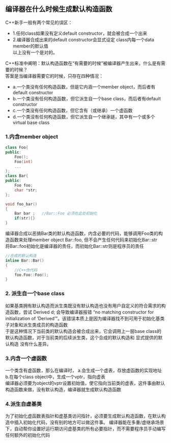 ## 编译器在什么时候生成默认构造函数
C++新手一般有两个常见的误区：<br>
* 1.任何class如果没有定义default constructor，就会被合成一个出来<br>
* 2.编译器合成出来的default constructor会显式设定 class内每一个data member的默认值<br>
以上没有一个是对的。

C++标准中阐明：默认构造函数在“有需要的时候”被编译器产生出来，什么是有需要的时候？<br>
答案是当编译器需要它的时候，只存在四种情况：<br>
* a.一个类没有任何构造函数，但是它内涵一个member object，而后者有default constructor<br>
* b.一个类没有任何构造函数，但它派生自一个base class，而后者有default constructor<br>
* c.一个类没有任何构造函数，但它含有（或继承）一个虚函数<br>
* d.一个类没有任何构造函数，但它派生自一个继承链，其中有一个或多个virtual base class

### 1.内含member object

```cpp
class Foo{
public:
    Foo();
    Foo(int)
    ...
};
class Bar{
public:
    Foo foo;
    char *str;
};

void foo_bar()
{
    Bar bar ;   //Bar::Foo 必须在此处初始化
    if(str){}
}
```
编译器合成以恶搞Bar类的默认构造函数，内含必要的代码，能够调用Foo类的构造函数来处理member object Bar::foo,
但不会产生任何代码来初始化Bar::str<br>
将Bar::foo初始化是编译器的责任，而初始化Bar::str则是程序员的责任

```cpp
//合成的默认构造
inline Bar::Bar()
{
    //C++伪代码
    foo.Foo::Foo();   
}
```
### 2. 派生自一个base class

如果基类拥有默认构造而派生类既没有默认构造也没有用户自定义的符合需求的构造函数，尝试 Derived d; 会导致编译器报错 “no matching constructor for initialization of ‘Derived’”。该错误本质上是因为编译器找不到可用于初始化基类子对象和派生类成员的构造函数<br>
于是这种情况下当前类的默认构造会被合成出来，它会调用上一层base class的默认构造函数，对于当前类的后续派生类，这个合成的默认构造和 显式提供的默认构造 没有什么差异。


### 3.内含一个虚函数

一个类含有虚函数，那么在编译时，
a.会生成一个虚表，存放虚函数的实现地址<br>
b.在每个class object中，生成一个vptr，指向虚表<br>
编译器必须要为object的vptr设置初始值，使它指向当前类的虚表，这件事由默认构造函数来做，没有默认构造，编译器就生成默认构造函数


### 4.派生自虚基类

为了初始化虚函数表指针和虚基类访问指针，必须要生成默认构造函数，在默认构造中插入初始化代码，没有别的地方可以做这件事。
编译器能在多重/虚继承场景下，自动帮你设置好运行期访问虚基类的所有必要指针，而不需要程序员手动编写任何额外的初始化代码
